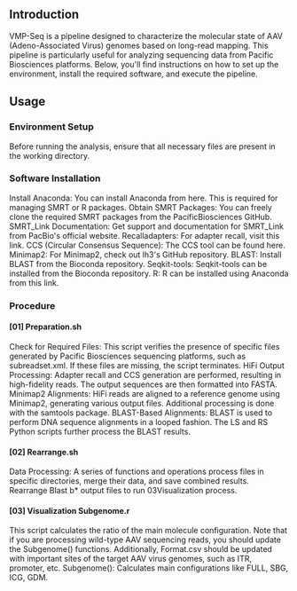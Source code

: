 ## Introduction
VMP-Seq is a pipeline designed to characterize the molecular state of AAV (Adeno-Associated Virus) genomes based on long-read mapping. This pipeline is particularly useful for analyzing sequencing data from Pacific Biosciences platforms. Below, you'll find instructions on how to set up the environment, install the required software, and execute the pipeline.

## Usage
### Environment Setup
Before running the analysis, ensure that all necessary files are present in the working directory.

### Software Installation
Install Anaconda: You can install Anaconda from here. This is required for managing SMRT or R packages.
Obtain SMRT Packages: You can freely clone the required SMRT packages from the PacificBiosciences GitHub.
SMRT_Link Documentation: Get support and documentation for SMRT_Link from PacBio's official website.
Recalladapters: For adapter recall, visit this link.
CCS (Circular Consensus Sequence): The CCS tool can be found here.
Minimap2: For Minimap2, check out lh3's GitHub repository.
BLAST: Install BLAST from the Bioconda repository.
Seqkit-tools: Seqkit-tools can be installed from the Bioconda repository.
R: R can be installed using Anaconda from this link.

### Procedure
#### [01] Preparation.sh
Check for Required Files: This script verifies the presence of specific files generated by Pacific Biosciences sequencing platforms, such as subreadset.xml. If these files are missing, the script terminates.
HiFi Output Processing: Adapter recall and CCS generation are performed, resulting in high-fidelity reads. The output sequences are then formatted into FASTA.
Minimap2 Alignments: HiFi reads are aligned to a reference genome using Minimap2, generating various output files. Additional processing is done with the samtools package.
BLAST-Based Alignments: BLAST is used to perform DNA sequence alignments in a looped fashion. The LS and RS Python scripts further process the BLAST results.

#### [02] Rearrange.sh
Data Processing: A series of functions and operations process files in specific directories, merge their data, and save combined results.
Rearrange Blast b* output files to run 03Visualization process.

#### [03] Visualization Subgenome.r
This script calculates the ratio of the main molecule configuration. Note that if you are processing wild-type AAV sequencing reads, you should update the Subgenome() functions. Additionally, Format.csv should be updated with important sites of the target AAV virus genomes, such as ITR, promoter, etc.
Subgenome(): Calculates main configurations like FULL, SBG, ICG, GDM.

